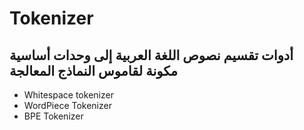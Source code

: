 # Tokenizer
## أدوات تقسيم نصوص اللغة العربية إلى وحدات أساسية مكونة لقاموس النماذج المعالجة
- Whitespace tokenizer
- WordPiece Tokenizer
- BPE Tokenizer 
